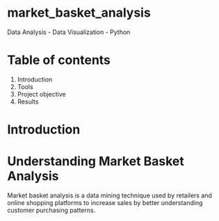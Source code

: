 # market_basket_analysis
Data Analysis - Data Visualization - Python
# Table of contents
1. Introduction
2. Tools
3. Project objective
4. Results
# Introduction
# Understanding Market Basket Analysis
Market basket analysis is a data mining technique used by retailers and online shopping platforms to increase sales by better understanding customer purchasing patterns.
   
